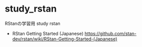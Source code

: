 ﻿# study_rstan
RStanの学習用
study rstan

* RStan Getting Started (Japanese)
https://github.com/stan-dev/rstan/wiki/RStan-Getting-Started-(Japanese)
